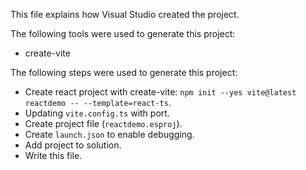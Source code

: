 This file explains how Visual Studio created the project.

The following tools were used to generate this project:
- create-vite

The following steps were used to generate this project:
- Create react project with create-vite: `npm init --yes vite@latest reactdemo -- --template=react-ts`.
- Updating `vite.config.ts` with port.
- Create project file (`reactdemo.esproj`).
- Create `launch.json` to enable debugging.
- Add project to solution.
- Write this file.
